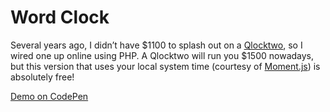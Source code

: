 Word Clock
==========

Several years ago, I didn’t have $1100 to splash out on a [Qlocktwo](http://qlocktwo.com/), so I wired one up online using PHP. A Qlocktwo will run you $1500 nowadays, but this version that uses your local system time (courtesy of [Moment.js](http://momentjs.com/)) is absolutely free!

[Demo on CodePen](http://codepen.io/nickpiesco/pen/YPbqPM)
